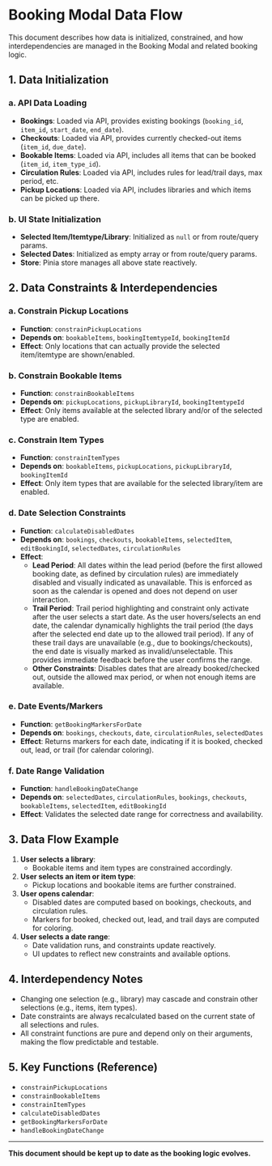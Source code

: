 # Booking Modal Data Flow

This document describes how data is initialized, constrained, and how interdependencies are managed in the Booking Modal and related booking logic.

## 1. Data Initialization

### a. API Data Loading

- **Bookings**: Loaded via API, provides existing bookings (`booking_id`, `item_id`, `start_date`, `end_date`).
- **Checkouts**: Loaded via API, provides currently checked-out items (`item_id`, `due_date`).
- **Bookable Items**: Loaded via API, includes all items that can be booked (`item_id`, `item_type_id`).
- **Circulation Rules**: Loaded via API, includes rules for lead/trail days, max period, etc.
- **Pickup Locations**: Loaded via API, includes libraries and which items can be picked up there.

### b. UI State Initialization

- **Selected Item/Itemtype/Library**: Initialized as `null` or from route/query params.
- **Selected Dates**: Initialized as empty array or from route/query params.
- **Store**: Pinia store manages all above state reactively.

## 2. Data Constraints & Interdependencies

### a. Constrain Pickup Locations

- **Function**: `constrainPickupLocations`
- **Depends on**: `bookableItems`, `bookingItemtypeId`, `bookingItemId`
- **Effect**: Only locations that can actually provide the selected item/itemtype are shown/enabled.

### b. Constrain Bookable Items

- **Function**: `constrainBookableItems`
- **Depends on**: `pickupLocations`, `pickupLibraryId`, `bookingItemtypeId`
- **Effect**: Only items available at the selected library and/or of the selected type are enabled.

### c. Constrain Item Types

- **Function**: `constrainItemTypes`
- **Depends on**: `bookableItems`, `pickupLocations`, `pickupLibraryId`, `bookingItemId`
- **Effect**: Only item types that are available for the selected library/item are enabled.

### d. Date Selection Constraints

- **Function**: `calculateDisabledDates`
- **Depends on**: `bookings`, `checkouts`, `bookableItems`, `selectedItem`, `editBookingId`, `selectedDates`, `circulationRules`
- **Effect**:
  - **Lead Period**: All dates within the lead period (before the first allowed booking date, as defined by circulation rules) are immediately disabled and visually indicated as unavailable. This is enforced as soon as the calendar is opened and does not depend on user interaction.
  - **Trail Period**: Trail period highlighting and constraint only activate after the user selects a start date. As the user hovers/selects an end date, the calendar dynamically highlights the trail period (the days after the selected end date up to the allowed trail period). If any of these trail days are unavailable (e.g., due to bookings/checkouts), the end date is visually marked as invalid/unselectable. This provides immediate feedback before the user confirms the range.
  - **Other Constraints**: Disables dates that are already booked/checked out, outside the allowed max period, or when not enough items are available.

### e. Date Events/Markers

- **Function**: `getBookingMarkersForDate`
- **Depends on**: `bookings`, `checkouts`, `date`, `circulationRules`, `selectedDates`
- **Effect**: Returns markers for each date, indicating if it is booked, checked out, lead, or trail (for calendar coloring).

### f. Date Range Validation

- **Function**: `handleBookingDateChange`
- **Depends on**: `selectedDates`, `circulationRules`, `bookings`, `checkouts`, `bookableItems`, `selectedItem`, `editBookingId`
- **Effect**: Validates the selected date range for correctness and availability.

## 3. Data Flow Example

1. **User selects a library**:
    - Bookable items and item types are constrained accordingly.
2. **User selects an item or item type**:
    - Pickup locations and bookable items are further constrained.
3. **User opens calendar**:
    - Disabled dates are computed based on bookings, checkouts, and circulation rules.
    - Markers for booked, checked out, lead, and trail days are computed for coloring.
4. **User selects a date range**:
    - Date validation runs, and constraints update reactively.
    - UI updates to reflect new constraints and available options.

## 4. Interdependency Notes

- Changing one selection (e.g., library) may cascade and constrain other selections (e.g., items, item types).
- Date constraints are always recalculated based on the current state of all selections and rules.
- All constraint functions are pure and depend only on their arguments, making the flow predictable and testable.

## 5. Key Functions (Reference)

- `constrainPickupLocations`
- `constrainBookableItems`
- `constrainItemTypes`
- `calculateDisabledDates`
- `getBookingMarkersForDate`
- `handleBookingDateChange`

---

**This document should be kept up to date as the booking logic evolves.**
